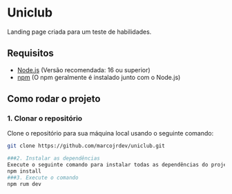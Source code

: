 # Uniclub

Landing page criada para um teste de habilidades.

## Requisitos

- [Node.js](https://nodejs.org/) (Versão recomendada: 16 ou superior)
- [npm](https://www.npmjs.com/) (O npm geralmente é instalado junto com o Node.js)

## Como rodar o projeto

### 1. Clonar o repositório

Clone o repositório para sua máquina local usando o seguinte comando:

```bash
git clone https://github.com/marcojrdev/uniclub.git

###2. Instalar as dependências
Execute o seguinte comando para instalar todas as dependências do projeto:
npm install
###3. Execute o comando
npm rum dev
